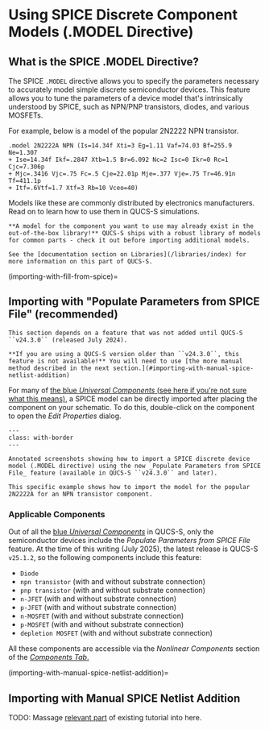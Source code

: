 # Using SPICE Discrete Component Models (.MODEL Directive)

## What is the SPICE .MODEL Directive?

The SPICE ``.MODEL`` directive allows you to specify the parameters necessary to accurately model simple discrete semiconductor devices. This feature allows you to tune the parameters of a device model that's intrinsically understood by SPICE, such as NPN/PNP transistors, diodes, and various MOSFETs.

For example, below is a model of the popular 2N2222 NPN transistor.

```text
.model 2N2222A NPN (Is=14.34f Xti=3 Eg=1.11 Vaf=74.03 Bf=255.9 Ne=1.307 
+ Ise=14.34f Ikf=.2847 Xtb=1.5 Br=6.092 Nc=2 Isc=0 Ikr=0 Rc=1 Cjc=7.306p
+ Mjc=.3416 Vjc=.75 Fc=.5 Cje=22.01p Mje=.377 Vje=.75 Tr=46.91n Tf=411.1p
+ Itf=.6Vtf=1.7 Xtf=3 Rb=10 Vceo=40)
```

Models like these are commonly distributed by electronics manufacturers. Read on to learn how to use them in QUCS-S simulations.

```{tip}
**A model for the component you want to use may already exist in the out-of-the-box library!** QUCS-S ships with a robust library of models for common parts - check it out before importing additional models.

See the [documentation section on Libraries](/libraries/index) for more information on this part of QUCS-S.
```

(importing-with-fill-from-spice)=
## Importing with "Populate Parameters from SPICE File" (recommended)

```{warning}
This section depends on a feature that was not added until QUCS-S ``v24.3.0`` (released July 2024).

**If you are using a QUCS-S version older than ``v24.3.0``, this feature is not available!** You will need to use [the more manual method described in the next section.](#importing-with-manual-spice-netlist-addition)
```

For many of [the blue _Universal Components_ (see here if you're not sure what this means)](/overview/interface-overview.md#component-color-coding), a SPICE model can be directly imported after placing the component on your schematic. To do this, double-click on the component to open the _Edit Properties_ dialog.

```{figure} /subckts-and-ext-models/images/populate-parameters-from-spice-file.drawio.png
---
class: with-border
---

Annotated screenshots showing how to import a SPICE discrete device model (.MODEL directive) using the new _Populate Parameters from SPICE File_ feature (available in QUCS-S ``v24.3.0`` and later).

This specific example shows how to import the model for the popular 2N2222A for an NPN transistor component.
```

### Applicable Components

Out of all the [blue _Universal Components_](/overview/interface-overview.md#component-color-coding) in QUCS-S, only the semiconductor devices include the _Populate Parameters from SPICE File_ feature. At the time of this writing (July 2025), the latest release is QUCS-S ``v25.1.2``, so the following components include this feature:

* ``Diode``
* ``npn transistor`` (with and without substrate connection)
* ``pnp transistor`` (with and without substrate connection)
* ``n-JFET`` (with and without substrate connection)
* ``p-JFET`` (with and without substrate connection)
* ``n-MOSFET`` (with and without substrate connection)
* ``p-MOSFET`` (with and without substrate connection)
* ``depletion MOSFET`` (with and without substrate connection)

All these components are accessible via the _Nonlinear Components_ section of the [_Components Tab_.](/overview/interface-overview.md#components-tab)

(importing-with-manual-spice-netlist-addition)=
## Importing with Manual SPICE Netlist Addition
TODO: Massage [relevant part](https://github.com/ra3xdh/qucs_s-help/blob/master/source/subckts-and-ext-models/habr-tutorial/habr-tutorial-english.md#using-discrete-component-models) of existing tutorial into here.

